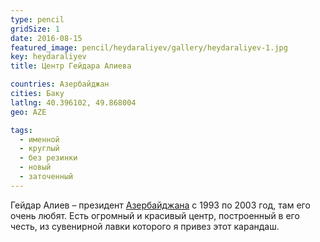 ```yaml
---
type: pencil
gridSize: 1
date: 2016-08-15
featured_image: pencil/heydaraliyev/gallery/heydaraliyev-1.jpg
key: heydaraliyev
title: Центр Гейдара Алиева

countries: Азербайджан
cities: Баку
latlng: 40.396102, 49.868004
geo: AZE

tags:
  - именной
  - круглый
  - без резинки
  - новый
  - заточенный
---
```


Гейдар Алиев – президент [Азербайджана](?country=AZE) с 1993 по 2003 год, там его очень любят. Есть огромный и красивый центр, построенный в его честь, из сувенирной лавки которого я привез этот карандаш.
